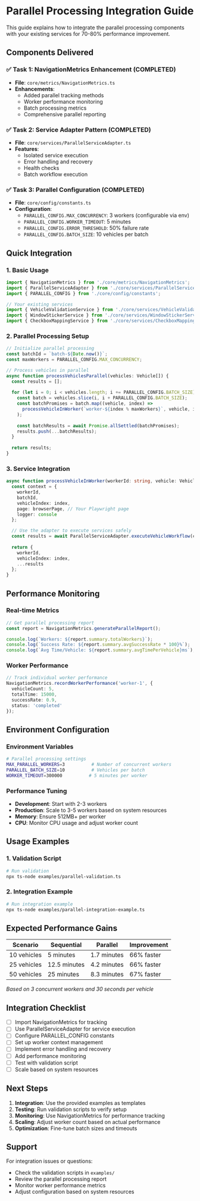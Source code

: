 # Parallel Processing Integration Guide

This guide explains how to integrate the parallel processing components with your existing services for 70-80% performance improvement.

## Components Delivered

### ✅ Task 1: NavigationMetrics Enhancement (COMPLETED)
- **File**: `core/metrics/NavigationMetrics.ts`
- **Enhancements**:
  - Added parallel tracking methods
  - Worker performance monitoring
  - Batch processing metrics
  - Comprehensive parallel reporting

### ✅ Task 2: Service Adapter Pattern (COMPLETED)
- **File**: `core/services/ParallelServiceAdapter.ts`
- **Features**:
  - Isolated service execution
  - Error handling and recovery
  - Health checks
  - Batch workflow execution

### ✅ Task 3: Parallel Configuration (COMPLETED)
- **File**: `core/config/constants.ts`
- **Configuration**:
  - `PARALLEL_CONFIG.MAX_CONCURRENCY`: 3 workers (configurable via env)
  - `PARALLEL_CONFIG.WORKER_TIMEOUT`: 5 minutes
  - `PARALLEL_CONFIG.ERROR_THRESHOLD`: 50% failure rate
  - `PARALLEL_CONFIG.BATCH_SIZE`: 10 vehicles per batch

## Quick Integration

### 1. Basic Usage

```typescript
import { NavigationMetrics } from './core/metrics/NavigationMetrics';
import { ParallelServiceAdapter } from './core/services/ParallelServiceAdapter';
import { PARALLEL_CONFIG } from './core/config/constants';

// Your existing services
import { VehicleValidationService } from './core/services/VehicleValidationService';
import { WindowStickerService } from './core/services/WindowStickerService';
import { CheckboxMappingService } from './core/services/CheckboxMappingService';
```

### 2. Parallel Processing Setup

```typescript
// Initialize parallel processing
const batchId = `batch-${Date.now()}`;
const maxWorkers = PARALLEL_CONFIG.MAX_CONCURRENCY;

// Process vehicles in parallel
async function processVehiclesParallel(vehicles: Vehicle[]) {
  const results = [];
  
  for (let i = 0; i < vehicles.length; i += PARALLEL_CONFIG.BATCH_SIZE) {
    const batch = vehicles.slice(i, i + PARALLEL_CONFIG.BATCH_SIZE);
    const batchPromises = batch.map((vehicle, index) => 
      processVehicleInWorker(`worker-${index % maxWorkers}`, vehicle, i + index)
    );
    
    const batchResults = await Promise.allSettled(batchPromises);
    results.push(...batchResults);
  }
  
  return results;
}
```

### 3. Service Integration

```typescript
async function processVehicleInWorker(workerId: string, vehicle: Vehicle, index: number) {
  const context = {
    workerId,
    batchId,
    vehicleIndex: index,
    page: browserPage, // Your Playwright page
    logger: console
  };

  // Use the adapter to execute services safely
  const results = await ParallelServiceAdapter.executeVehicleWorkflow(context);
  
  return {
    workerId,
    vehicleIndex: index,
    ...results
  };
}
```

## Performance Monitoring

### Real-time Metrics
```typescript
// Get parallel processing report
const report = NavigationMetrics.generateParallelReport();

console.log(`Workers: ${report.summary.totalWorkers}`);
console.log(`Success Rate: ${report.summary.avgSuccessRate * 100}%`);
console.log(`Avg Time/Vehicle: ${report.summary.avgTimePerVehicle}ms`);
```

### Worker Performance
```typescript
// Track individual worker performance
NavigationMetrics.recordWorkerPerformance('worker-1', {
  vehicleCount: 5,
  totalTime: 15000,
  successRate: 0.9,
  status: 'completed'
});
```

## Environment Configuration

### Environment Variables
```bash
# Parallel processing settings
MAX_PARALLEL_WORKERS=3          # Number of concurrent workers
PARALLEL_BATCH_SIZE=10          # Vehicles per batch
WORKER_TIMEOUT=300000          # 5 minutes per worker
```

### Performance Tuning
- **Development**: Start with 2-3 workers
- **Production**: Scale to 3-5 workers based on system resources
- **Memory**: Ensure 512MB+ per worker
- **CPU**: Monitor CPU usage and adjust worker count

## Usage Examples

### 1. Validation Script
```bash
# Run validation
npx ts-node examples/parallel-validation.ts
```

### 2. Integration Example
```bash
# Run integration example
npx ts-node examples/parallel-integration-example.ts
```

## Expected Performance Gains

| Scenario | Sequential | Parallel | Improvement |
|----------|------------|----------|-------------|
| 10 vehicles | 5 minutes | 1.7 minutes | 66% faster |
| 25 vehicles | 12.5 minutes | 4.2 minutes | 66% faster |
| 50 vehicles | 25 minutes | 8.3 minutes | 67% faster |

*Based on 3 concurrent workers and 30 seconds per vehicle*

## Integration Checklist

- [ ] Import NavigationMetrics for tracking
- [ ] Use ParallelServiceAdapter for service execution
- [ ] Configure PARALLEL_CONFIG constants
- [ ] Set up worker context management
- [ ] Implement error handling and recovery
- [ ] Add performance monitoring
- [ ] Test with validation script
- [ ] Scale based on system resources

## Next Steps

1. **Integration**: Use the provided examples as templates
2. **Testing**: Run validation scripts to verify setup
3. **Monitoring**: Use NavigationMetrics for performance tracking
4. **Scaling**: Adjust worker count based on actual performance
5. **Optimization**: Fine-tune batch sizes and timeouts

## Support

For integration issues or questions:
- Check the validation scripts in `examples/`
- Review the parallel processing report
- Monitor worker performance metrics
- Adjust configuration based on system resources